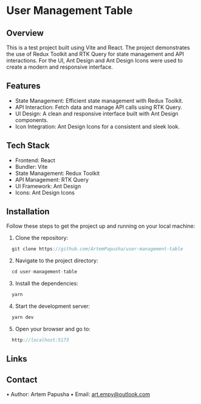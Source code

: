 # User Management Table

## Overview

This is a test project built using Vite and React. The project demonstrates the use of Redux Toolkit and RTK Query for state management and API interactions. For the UI, Ant Design and Ant Design Icons were used to create a modern and responsive interface.

## Features

- State Management: Efficient state management with Redux Toolkit.
- API Interaction: Fetch data and manage API calls using RTK Query.
- UI Design: A clean and responsive interface built with Ant Design components.
- Icon Integration: Ant Design Icons for a consistent and sleek look.

## Tech Stack

- Frontend: React
- Bundler: Vite
- State Management: Redux Toolkit
- API Management: RTK Query
- UI Framework: Ant Design
- Icons: Ant Design Icons

## Installation

Follow these steps to get the project up and running on your local machine:

1. Clone the repository:
```js
  git clone https://github.com/ArtemPapusha/user-management-table
```

2. Navigate to the project directory:
```js
  cd user-management-table
```

3. Install the dependencies:
```js
  yarn
```

4. Start the development server:
```js
  yarn dev
```

5. Open your browser and go to:
```js
  http://localhost:5173
```

## Links

## Contact

• Author: Artem Papusha
• Email: art.empy@outlook.com
